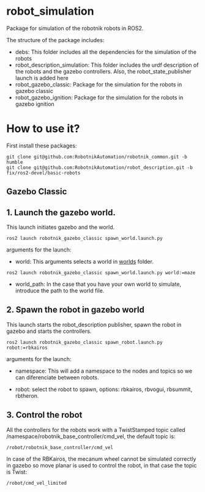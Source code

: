# robot_simulation

Package for simulation of the robotnik robots in ROS2.

The structure of the package includes:

- debs: This folder includes all the dependencies for the simulation of the robots
- robot_description_simulation: This folder includes the urdf description of the robots and the gazebo controllers. Also, the robot_state_publisher launch is added here
- robot_gazebo_classic: Package for the simulation for the robots in gazebo classic
- robot_gazebo_ignition: Package for the simulation for the robots in gazebo ignition

# How to use it?

First install these packages:

```
git clone git@github.com:RobotnikAutomation/robotnik_common.git -b humble
git clone git@github.com:RobotnikAutomation/robot_description.git -b fix/ros2-devel/basic-robots
```

## Gazebo Classic

## 1. Launch the gazebo world.

This launch initiates gazebo and the world.

```
ros2 launch robotnik_gazebo_classic spawn_world.launch.py
```

arguments for the launch:

- world: This arguments selects a world in [worlds](/robot_simulation/robotnik_gazebo_classic/worlds/) folder.

```
ros2 launch robotnik_gazebo_classic spawn_world.launch.py world:=maze
```

- world_path: In the case that you have your own world to simulate, introduce the path to the world file.

## 2. Spawn the robot in gazebo world

This launch starts the robot_description publisher, spawn the robot in gazebo and starts the controllers.

```
ros2 launch robotnik_gazebo_classic spawn_robot.launch.py robot:=rbkairos
```

arguments for the launch:

- namespace: This will add a namespace to the nodes and topics so we can diferenciate between robots.

- robot: select the robot to spawn, options: rbkairos, rbvogui, rbsummit, rbtheron.

## 3. Control the robot

All the controllers for the robots work with a TwistStamped topic called /namespace/robotnik_base_controller/cmd_vel, the default topic is:

```
/robot/robotnik_base_controller/cmd_vel
```

In case of the RBKairos, the mecanum wheel cannot be simulated correctly in gazebo so move planar is used to control the robot, in that case the topic is Twist:

```
/robot/cmd_vel_limited
```
